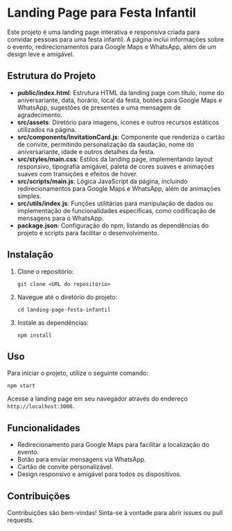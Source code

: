 # Landing Page para Festa Infantil

Este projeto é uma landing page interativa e responsiva criada para convidar pessoas para uma festa infantil. A página inclui informações sobre o evento, redirecionamentos para Google Maps e WhatsApp, além de um design leve e amigável.

## Estrutura do Projeto

- **public/index.html**: Estrutura HTML da landing page com título, nome do aniversariante, data, horário, local da festa, botões para Google Maps e WhatsApp, sugestões de presentes e uma mensagem de agradecimento.
- **src/assets**: Diretório para imagens, ícones e outros recursos estáticos utilizados na página.
- **src/components/InvitationCard.js**: Componente que renderiza o cartão de convite, permitindo personalização da saudação, nome do aniversariante, idade e outros detalhes da festa.
- **src/styles/main.css**: Estilos da landing page, implementando layout responsivo, tipografia amigável, paleta de cores suaves e animações suaves com transições e efeitos de hover.
- **src/scripts/main.js**: Lógica JavaScript da página, incluindo redirecionamentos para Google Maps e WhatsApp, além de animações simples.
- **src/utils/index.js**: Funções utilitárias para manipulação de dados ou implementação de funcionalidades específicas, como codificação de mensagens para o WhatsApp.
- **package.json**: Configuração do npm, listando as dependências do projeto e scripts para facilitar o desenvolvimento.

## Instalação

1. Clone o repositório:
   ```
   git clone <URL do repositório>
   ```
2. Navegue até o diretório do projeto:
   ```
   cd landing-page-festa-infantil
   ```
3. Instale as dependências:
   ```
   npm install
   ```

## Uso

Para iniciar o projeto, utilize o seguinte comando:
```
npm start
```

Acesse a landing page em seu navegador através do endereço `http://localhost:3000`.

## Funcionalidades

- Redirecionamento para Google Maps para facilitar a localização do evento.
- Botão para enviar mensagens via WhatsApp.
- Cartão de convite personalizável.
- Design responsivo e amigável para todos os dispositivos.

## Contribuições

Contribuições são bem-vindas! Sinta-se à vontade para abrir issues ou pull requests.